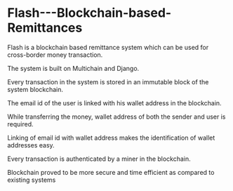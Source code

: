 # Flash---Blockchain-based-Remittances
Flash is a blockchain based remittance system which can be used for cross-border money transaction.

The system is built on Multichain and Django.

Every transaction in the system is stored in an immutable block of the system blockchain. 

The email id of the user is linked with his wallet address in the blockchain.

While transferring the money, wallet address of both the sender and user is required. 

Linking of email id with wallet address makes the identification of wallet addresses easy. 

Every transaction is authenticated by a miner in the blockchain.

Blockchain proved to be more secure and time efficient as compared to existing systems


